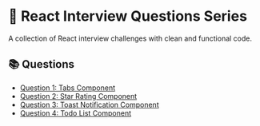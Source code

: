 # 🚀 React Interview Questions Series

A collection of React interview challenges with clean and functional code.

## 📚 Questions

- [Question 1: Tabs Component](./src/q1-tabs/README.md)
- [Question 2: Star Rating Component](./src/q2-star-rating/README.md)
- [Question 3: Toast Notification Component](./src/q3-toasts-notification/README.md)
- [Question 4: Todo List Component](./src/q4-todo/README.md)

